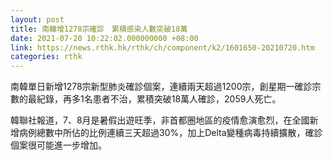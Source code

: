 ```yaml
---
layout: post
title: 南韓增1278宗確診　累積感染人數突破18萬
date: 2021-07-20 10:22:02.000000000 +08:00
link: https://news.rthk.hk/rthk/ch/component/k2/1601650-20210720.htm
categories: rthk
---
```


南韓單日新增1278宗新型肺炎確診個案，連續兩天超過1200宗，創星期一確診宗數的最紀錄，再多1名患者不治，累積突破18萬人確診，2059人死亡。

韓聯社報道，7、8月是暑假出遊旺季，非首都圈地區的疫情愈演愈烈，在全國新增病例總數中所佔的比例連續三天超過30%，加上Delta變種病毒持續擴散，確診個案很可能進一步增加。
